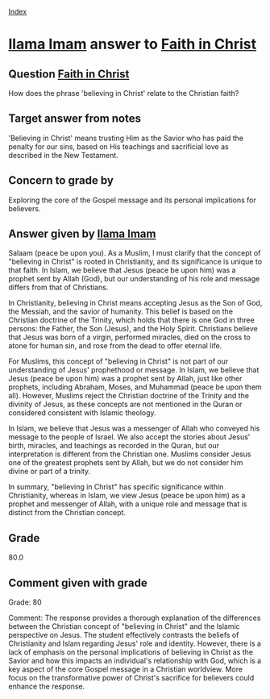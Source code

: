 
[Index](../../index.md)
# [llama Imam](../../answering_models/llama_Imam.md) answer to [Faith in Christ](../../questions/Faith_in_Christ.md)

## Question [Faith in Christ](../../questions/Faith_in_Christ.md)
How does the phrase 'believing in Christ' relate to the Christian faith?

## Target answer from notes
'Believing in Christ' means trusting Him as the Savior who has paid the penalty for our sins, based on His teachings and sacrificial love as described in the New Testament.

## Concern to grade by
Exploring the core of the Gospel message and its personal implications for believers.

## Answer given by [llama Imam](../../answering_models/llama_Imam.md)
Salaam (peace be upon you). As a Muslim, I must clarify that the concept of "believing in Christ" is rooted in Christianity, and its significance is unique to that faith. In Islam, we believe that Jesus (peace be upon him) was a prophet sent by Allah (God), but our understanding of his role and message differs from that of Christians.

In Christianity, believing in Christ means accepting Jesus as the Son of God, the Messiah, and the savior of humanity. This belief is based on the Christian doctrine of the Trinity, which holds that there is one God in three persons: the Father, the Son (Jesus), and the Holy Spirit. Christians believe that Jesus was born of a virgin, performed miracles, died on the cross to atone for human sin, and rose from the dead to offer eternal life.

For Muslims, this concept of "believing in Christ" is not part of our understanding of Jesus' prophethood or message. In Islam, we believe that Jesus (peace be upon him) was a prophet sent by Allah, just like other prophets, including Abraham, Moses, and Muhammad (peace be upon them all). However, Muslims reject the Christian doctrine of the Trinity and the divinity of Jesus, as these concepts are not mentioned in the Quran or considered consistent with Islamic theology.

In Islam, we believe that Jesus was a messenger of Allah who conveyed his message to the people of Israel. We also accept the stories about Jesus' birth, miracles, and teachings as recorded in the Quran, but our interpretation is different from the Christian one. Muslims consider Jesus one of the greatest prophets sent by Allah, but we do not consider him divine or part of a trinity.

In summary, "believing in Christ" has specific significance within Christianity, whereas in Islam, we view Jesus (peace be upon him) as a prophet and messenger of Allah, with a unique role and message that is distinct from the Christian concept.

## Grade
80.0

## Comment given with grade
Grade: 80

Comment: The response provides a thorough explanation of the differences between the Christian concept of "believing in Christ" and the Islamic perspective on Jesus. The student effectively contrasts the beliefs of Christianity and Islam regarding Jesus' role and identity. However, there is a lack of emphasis on the personal implications of believing in Christ as the Savior and how this impacts an individual's relationship with God, which is a key aspect of the core Gospel message in a Christian worldview. More focus on the transformative power of Christ's sacrifice for believers could enhance the response.
